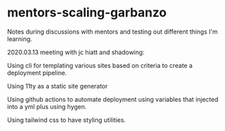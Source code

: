 # mentors-scaling-garbanzo
Notes during discussions with mentors and testing out different things I'm learning.

2020.03.13 meeting with jc hiatt and shadowing:

Using cli for templating various sites based on criteria to create a deployment pipeline.

Using 11ty as a static site generator

Using github actions to automate deployment using variables that injected into a yml plus using hygen.

Using tailwind css to have styling utilities. 


